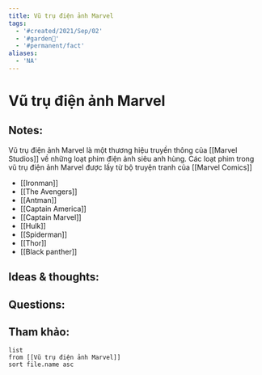 ```yaml
---
title: Vũ trụ điện ảnh Marvel
tags:
  - '#created/2021/Sep/02'
  - '#garden🏡'
  - '#permanent/fact'
aliases:
  - 'NA'
---
```

# Vũ trụ điện ảnh Marvel

## Notes:
Vũ trụ điện ảnh Marvel là một thương hiệu truyền thông của [[Marvel Studios]] về những loạt phim điện ảnh siêu anh hùng.
Các loạt phim trong vũ trụ điện ảnh Marvel được lấy từ bộ truyện tranh của [[Marvel Comics]]
- [[Ironman]]
- [[The Avengers]]
- [[Antman]]
- [[Captain America]]
- [[Captain Marvel]]
- [[Hulk]]
- [[Spiderman]]
- [[Thor]]
- [[Black panther]]

## Ideas & thoughts:

## Questions:


## Tham khảo:
```dataview
list
from [[Vũ trụ điện ảnh Marvel]]
sort file.name asc
```